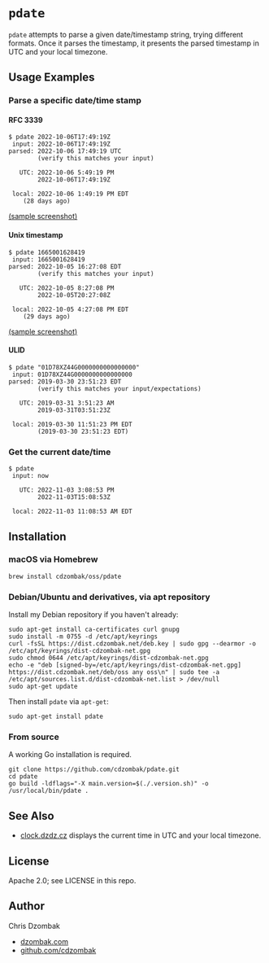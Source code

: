 # `pdate`

`pdate` attempts to parse a given date/timestamp string, trying different formats. Once it parses the timestamp, it presents the parsed timestamp in UTC and your local timezone.

## Usage Examples

### Parse a specific date/time stamp

#### RFC 3339

```text
$ pdate 2022-10-06T17:49:19Z
 input:	2022-10-06T17:49:19Z
parsed:	2022-10-06 17:49:19 UTC
       	(verify this matches your input)

   UTC:	2022-10-06 5:49:19 PM
       	2022-10-06T17:49:19Z

 local:	2022-10-06 1:49:19 PM EDT
	(28 days ago)
```

[(sample screenshot)](https://github.com/cdzombak/pdate/blob/main/screenshots/dateutil%20-%20rfc3339%20timestamp.png)

#### Unix timestamp

```text
$ pdate 1665001628419
 input:	1665001628419
parsed:	2022-10-05 16:27:08 EDT
       	(verify this matches your input)

   UTC:	2022-10-05 8:27:08 PM
       	2022-10-05T20:27:08Z

 local:	2022-10-05 4:27:08 PM EDT
	(29 days ago)
```

[(sample screenshot)](https://github.com/cdzombak/pdate/blob/main/screenshots/dateutil%20-%20unix%20timestamp.png)

#### ULID

```text
$ pdate "01D78XZ44G0000000000000000"
 input: 01D78XZ44G0000000000000000
parsed: 2019-03-30 23:51:23 EDT
        (verify this matches your input/expectations)

   UTC: 2019-03-31 3:51:23 AM
        2019-03-31T03:51:23Z

 local: 2019-03-30 11:51:23 PM EDT
        (2019-03-30 23:51:23 EDT)
```

### Get the current date/time

```text
$ pdate
 input:	now

   UTC:	2022-11-03 3:08:53 PM
       	2022-11-03T15:08:53Z

 local:	2022-11-03 11:08:53 AM EDT
```

## Installation

### macOS via Homebrew

```shell
brew install cdzombak/oss/pdate
```

### Debian/Ubuntu and derivatives, via apt repository

Install my Debian repository if you haven't already:

```shell
sudo apt-get install ca-certificates curl gnupg
sudo install -m 0755 -d /etc/apt/keyrings
curl -fsSL https://dist.cdzombak.net/deb.key | sudo gpg --dearmor -o /etc/apt/keyrings/dist-cdzombak-net.gpg
sudo chmod 0644 /etc/apt/keyrings/dist-cdzombak-net.gpg
echo -e "deb [signed-by=/etc/apt/keyrings/dist-cdzombak-net.gpg] https://dist.cdzombak.net/deb/oss any oss\n" | sudo tee -a /etc/apt/sources.list.d/dist-cdzombak-net.list > /dev/null
sudo apt-get update
```

Then install `pdate` via `apt-get`:

```shell
sudo apt-get install pdate
```

### From source

A working Go installation is required.

```shell
git clone https://github.com/cdzombak/pdate.git
cd pdate
go build -ldflags="-X main.version=$(./.version.sh)" -o /usr/local/bin/pdate .
```

## See Also

- [clock.dzdz.cz](https://clock.dzdz.cz) displays the current time in UTC and your local timezone.

## License

Apache 2.0; see LICENSE in this repo.

## Author

Chris Dzombak
- [dzombak.com](https://www.dzombak.com)
- [github.com/cdzombak](https://github.com/cdzombak)
